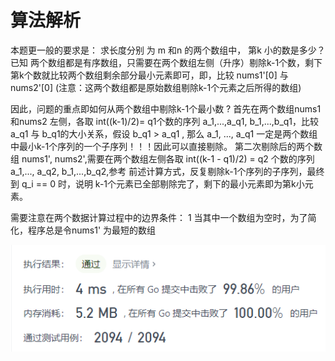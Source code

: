 算法解析
==========

本题更一般的要求是： 求长度分别 为 m 和n 的两个数组中， 第k 小的数是多少？
已知 两个数组都是有序数组，只需要在两个数组左侧（升序）剔除k-1个数，剩下第k个数就比较两个数组剩余部分最小元素即可，即，比较 nums1'[0] 与 nums2'[0] (注意：这两个数组都是原始数组剔除k-1个元素之后所得的数组)

因此，问题的重点即如何从两个数组中剔除k-1个最小数 ?
首先在两个数组nums1和nums2 左侧，各取 int((k-1)/2)= q1个数的序列 a_1,...,a_q1, b_1,...,b_q1，比较 a_q1 与 b_q1的大小关系，假设 b_q1 > a_q1 , 那么 a_1, ..., a_q1 一定是两个数组中最小k-1个序列的一个子序列！！！因此可以直接剔除。
第二次剔除后的两个数组 nums1', nums2',需要在两个数组左侧各取 int((k-1 - q1)/2) = q2 个数的序列 a_1,..., a_q2, b_1,...,b_q2,参考 前述计算方式，反复剔除k-1个序列的子序列，最终到 q_i == 0 时，说明 k-1个元素已全部剔除完了，剩下的最小元素即为第k小元素。

需要注意在两个数据计算过程中的边界条件：
1 当其中一个数组为空时，为了简化，程序总是令nums1' 为最短的数组





![结果](question4/leetcode.jpg)

